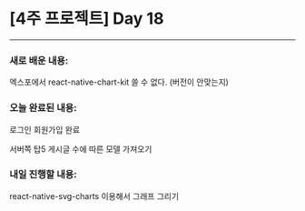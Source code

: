 # [4주 프로젝트] Day 18

---

### 새로 배운 내용:

엑스포에서 react-native-chart-kit 쓸 수 없다. (버전이 안맞는지)

### 오늘 완료된 내용:

로그인 회원가입 완료

서버쪽 탑5 게시글 수에 따른 모델 가져오기

### 내일 진행할 내용:

react-native-svg-charts 이용해서 그래프 그리기